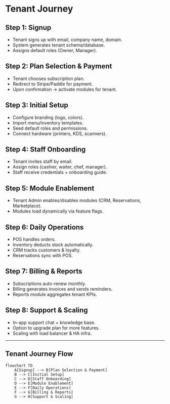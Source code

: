 # Tenant Journey

## Step 1: Signup
- Tenant signs up with email, company name, domain.
- System generates tenant schema/database.
- Assigns default roles (Owner, Manager).

## Step 2: Plan Selection & Payment
- Tenant chooses subscription plan.
- Redirect to Stripe/Paddle for payment.
- Upon confirmation → activate modules for tenant.

## Step 3: Initial Setup
- Configure branding (logo, colors).
- Import menu/inventory templates.
- Seed default roles and permissions.
- Connect hardware (printers, KDS, scanners).

## Step 4: Staff Onboarding
- Tenant invites staff by email.
- Assign roles (cashier, waiter, chef, manager).
- Staff receive credentials + onboarding guide.

## Step 5: Module Enablement
- Tenant Admin enables/disables modules (CRM, Reservations, Marketplace).
- Modules load dynamically via feature flags.

## Step 6: Daily Operations
- POS handles orders.
- Inventory deducts stock automatically.
- CRM tracks customers & loyalty.
- Reservations sync with POS.

## Step 7: Billing & Reports
- Subscriptions auto-renew monthly.
- Billing generates invoices and sends reminders.
- Reports module aggregates tenant KPIs.

## Step 8: Support & Scaling
- In-app support chat + knowledge base.
- Option to upgrade plan for more features.
- Scaling with load balancer & HA infra.

---

## Tenant Journey Flow
```mermaid
flowchart TD
    A[Signup] --> B[Plan Selection & Payment]
    B --> C[Initial Setup]
    C --> D[Staff Onboarding]
    D --> E[Module Enablement]
    E --> F[Daily Operations]
    F --> G[Billing & Reports]
    G --> H[Support & Scaling]
```
